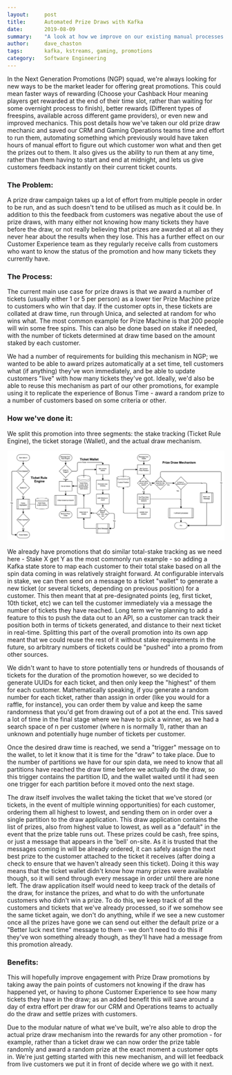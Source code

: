 ```yaml
---
layout:     post
title:      Automated Prize Draws with Kafka
date:       2019-08-09
summary:    "A look at how we improve on our existing manual processes and remove customer pain using technology."
author:     dave_chaston
tags:       kafka, kstreams, gaming, promotions
category:   Software Engineering
---
```


In the Next Generation Promotions (NGP) squad, we're always looking for new ways to be the market leader for offering great promotions. This could mean faster ways of rewarding (Choose your Cashback Hour meaning players get rewarded at the end of their time slot, rather than waiting for some overnight process to finish), better rewards (Different types of freespins, available across different game providers), or even new and improved mechanics. This post details how we've taken our old prize draw mechanic and saved our CRM and Gaming Operations teams time and effort to run them, automating something which previously would have taken hours of manual effort to figure out which customer won what and then get the prizes out to them. It also gives us the ability to run them at any time, rather than them having to start and end at midnight, and lets us give customers feedback instantly on their current ticket counts.

### The Problem:
A prize draw campaign takes up a lot of effort from multiple people in order to be run, and as such doesn't tend to be utilised as much as it could be. In addition to this the feedback from customers was negative about the use of prize draws, with many either not knowing how many tickets they have before the draw, or not really believing that prizes are awarded at all as they never hear about the results when they lose. This has a further effect on our Customer Experience team as they regularly receive calls from customers who want to know the status of the promotion and how many tickets they currently have.

### The Process:
The current main use case for prize draws is that we award a number of tickets (usually either 1 or 5 per person) as a lower tier Prize Machine prize to customers who win that day. If the customer opts in, these tickets are collated at draw time, run through Unica, and selected at random for who wins what. The most common example for Prize Machine is that 200 people will win some free spins. This can also be done based on stake if needed, with the number of tickets determined at draw time based on the amount staked by each customer.

We had a number of requirements for building this mechanism in NGP; we wanted to be able to award prizes automatically at a set time, tell customers what (if anything) they've won immediately, and be able to update customers "live" with how many tickets they've got. Ideally, we'd also be able to reuse this mechanism as part of our other promotions, for example using it to replicate the experience of Bonus Time - award a random prize to a number of customers based on some criteria or other.

### How we've done it:
We split this promotion into three segments: the stake tracking (Ticket Rule Engine), the ticket storage (Wallet), and the actual draw mechanism.

![Overview for the three components that make up a Prize Draw](/images/prize-draw/overview.png)

We already have promotions that do similar total-stake tracking as we need here - Stake X get Y as the most commonly run example - so adding a Kafka state store to map each customer to their total stake based on all the spin data coming in was relatively straight forward. At configurable intervals in stake, we can then send on a message to a ticket "wallet" to generate a new ticket (or several tickets, depending on previous position) for a customer. This then meant that at pre-designated points (eg, first ticket, 10th ticket, etc) we can tell the customer immediately via a message the number of tickets they have reached. Long term we're planning to add a feature to this to push the data out to an API, so a customer can track their position both in terms of tickets generated, and distance to their next ticket in real-time. Splitting this part of the overall promotion into its own app meant that we could reuse the rest of it without stake requirements in the future, so arbitrary numbers of tickets could be "pushed" into a promo from other sources.

We didn't want to have to store potentially tens or hundreds of thousands of tickets for the duration of the promotion however, so we decided to generate UUIDs for each ticket, and then only keep the "highest" of them for each customer. Mathematically speaking, if you generate a random number for each ticket, rather than assign in order (like you would for a raffle, for instance), you can order them by value and keep the same randomness that you'd get from drawing out of a pot at the end. This saved a lot of time in the final stage where we have to pick a winner, as we had a search space of n per customer (where n is normally 1), rather than an unknown and potentially huge number of tickets per customer.

Once the desired draw time is reached, we send a "trigger" message on to the wallet, to let it know that it is time for the "draw" to take place. Due to the number of partitions we have for our spin data, we need to know that all partitions have reached the draw time before we actually do the draw, so this trigger contains the partition ID, and the wallet waited until it had seen one trigger for each partition before it moved onto the next stage.

The draw itself involves the wallet taking the ticket that we've stored (or tickets, in the event of multiple winning opportunities) for each customer, ordering them all highest to lowest, and sending them on in order over a single partition to the draw application. This draw application contains the list of prizes, also from highest value to lowest, as well as a "default" in the event that the prize table runs out. These prizes could be cash, free spins, or just a message that appears in the 'bell' on-site. As it is trusted that the messages coming in will be already ordered, it can safely assign the next best prize to the customer attached to the ticket it receives (after doing a check to ensure that we haven't already seen this ticket). Doing it this way means that the ticket wallet didn't know how many prizes were available though, so it will send through every message in order until there are none left. The draw application itself would need to keep track of the details of the draw, for instance the prizes, and what to do with the unfortunate customers who didn't win a prize. To do this, we keep track of all the customers and tickets that we've already processed, so if we somehow see the same ticket again, we don't do anything, while if we see a new customer once all the prizes have gone we can send out either the default prize or a "Better luck next time" message to them - we don't need to do this if they've won something already though, as they'll have had a message from this promotion already.

### Benefits:

This will hopefully improve engagement with Prize Draw promotions by taking away the pain points of customers not knowing if the draw has happened yet, or having to phone Customer Experience to see how many tickets they have in the draw; as an added benefit this will save around a day of extra effort per draw for our CRM and Operations teams to actually do the draw and settle prizes with customers.

Due to the modular nature of what we've built, we're also able to drop the actual prize draw mechanism into the rewards for any other promotion - for example, rather than a ticket draw we can now order the prize table randomly and award a random prize at the exact moment a customer opts in. We're just getting started with this new mechanism, and will let feedback from live customers we put it in front of decide where we go with it next.
